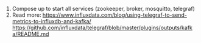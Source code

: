 1. Compose up to start all services (zookeeper, broker, mosquitto, telegraf)
2. Read more: 
https://www.influxdata.com/blog/using-telegraf-to-send-metrics-to-influxdb-and-kafka/
https://github.com/influxdata/telegraf/blob/master/plugins/outputs/kafka/README.md